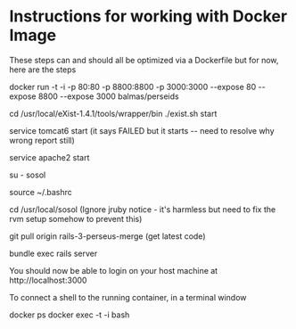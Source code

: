 # Instructions for working with Docker Image

These steps can and should all be optimized via a Dockerfile but for now, here are the steps

docker run -t -i -p 80:80 -p 8800:8800 -p 3000:3000 --expose 80 --expose 8800 --expose 3000 balmas/perseids

cd /usr/local/eXist-1.4.1/tools/wrapper/bin
./exist.sh start

service tomcat6 start (it says FAILED but it starts -- need to resolve why wrong report still)

service apache2 start

su - sosol

source ~/.bashrc

cd /usr/local/sosol
(Ignore jruby notice - it's harmless but need to fix the rvm setup somehow to prevent this)

git pull origin rails-3-perseus-merge (get latest code)

bundle exec rails server

You should now be able to login on your host machine at http://localhost:3000

To connect a shell to the running container, in a terminal window

docker ps
docker exec -t -i <name or id> bash

